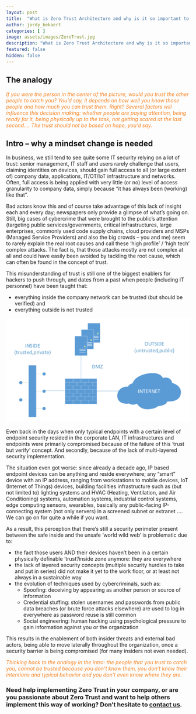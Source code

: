 ```yaml
---
layout: post
title:  "What is Zero Trust Architecture and why is it so important to understand? Part 1"
author: jordy_bekaert
categories: [ ]
image: assets/images/ZeroTrust.jpg
description: "What is Zero Trust Architecture and why is it so important to understand? Part 1"
featured: false
hidden: false
---
```


## The analogy
<i style='color:#f58220;'>If you were the person in the center of the picture, would you trust the other people to catch you? You’d say, it  depends on how well you know those people and how much you can trust them. Right?  Several factors will influence this decision making: whether people are paying attention, being ready for it, being physically up to the task, not getting scared at the last second…. The trust should not be based on hope, you’d say.</i>

## Intro – why a mindset change is needed 
In business, we still tend to see quite some IT security relying on a lot of trust: senior management, IT staff and users rarely challenge that users, claiming identities on devices, should gain full access to all (or large extent of) company data, applications, IT/OT/IoT infrastructure and networks. Often, full access is being applied with  very little (or no) level of access granularity to company data, simply because “it has always been (working) like that”.

Bad actors know this and of course take advantage of this lack of insight each and every day; newspapers only provide a glimpse of what’s going on. Still, big cases of cybercrime that were brought to the public’s attention (targeting public services/governments, critical infrastructures, large enterprises, commonly used code supply chains, cloud providers and MSPs (Managed Service Providers) and also the big crowds – you and me) seem to rarely explain the real root causes and call these ‘high profile’ / ’high tech’ complex attacks. The fact is, that those attacks mostly are not complex at all and could have easily been avoided by tackling the root cause, which can often be found in the concept of trust.

This misunderstanding of trust is still one of the biggest enablers for hackers to push through, and dates from a past when people (including IT personnel) have been taught that:
* everything inside the company network can be trusted (but should be verified) and 
* everything outside is not trusted

![Schematic](../assets/images/Posts/ZeroTrust/P1_Schematic.PNG)

Even back in the days when only typical endpoints with a certain level of endpoint security resided in the corporate LAN, IT infrastructures and endpoints were primarily compromised because of the failure of this ‘trust but verify’ concept. And secondly, because of the lack of multi-layered security implementation. 

The situation even got worse: since already a decade ago, IP based endpoint devices can be anything and reside everywhere; any “smart” device with an IP address, ranging from workstations to mobile devices, IoT (Internet of Things) devices, building facilities infrastructure such as (but not limited to) lighting systems and HVAC (Heating, Ventilation, and Air Conditioning) systems, automation systems, industrial control systems, edge computing sensors, wearables, basically any public-facing IP-connecting system (not only servers) in a screened subnet or extranet …. We can go on for quite a while if you want. 

As a result, this perception that there’s still a security perimeter present between the safe inside and the unsafe ‘world wild web’ is problematic due to:
* the fact those users AND their devices haven’t been in a certain physically definable ‘trust’/inside zone anymore: they are everywhere
* the lack of layered security concepts (multiple security hurdles to take and put in series) did not make it yet to the work floor, or at least not always in a sustainable way
* the evolution of techniques used by cybercriminals, such as:
    * Spoofing: deceiving by appearing as another person or source of information 
    * Credential stuffing: stolen usernames and passwords from public data breaches (or brute force attacks elsewhere) are used to log in everywhere as password reuse is still common
    * Social engineering: human hacking using psychological pressure to gain information against you or the organization

This results in the enablement of both insider threats and external bad actors, being able to move laterally throughout the organization, once a security barrier is being compromised (for many insiders not even needed).

<i style='color:#f58220'>Thinking back to the analogy in the intro: the people that you trust to catch you, cannot be trusted because you don’t know them, you don’t know their intentions and typical behavior and you don’t even know where they are.</i>

### Need help implementing Zero Trust in your company, or are you passionate about Zero Trust and want to help others implement this way of working? Don’t hesitate to [contact us](https://www.ordina.be/diensten/security-and-privacy/).